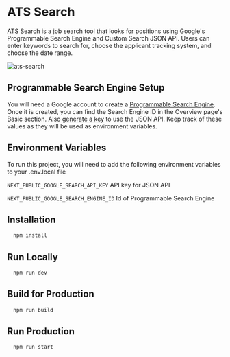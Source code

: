 # ATS Search

ATS Search is a job search tool that looks for positions using Google's Programmable Search Engine and Custom Search JSON API. Users can enter keywords to search for, choose the applicant tracking system, and choose the date range.

![ats-search](https://github.com/user-attachments/assets/9f29d1bb-33ce-4507-af22-79e20cf57659)

## Programmable Search Engine Setup

You will need a Google account to create a [Programmable Search Engine](https://developers.google.com/custom-search/v1/introduction#create_programmable_search_engine). Once it is created, you can find the Search Engine ID in the Overview page's Basic section. Also [generate a key](https://developers.google.com/custom-search/v1/introduction#identify_your_application_to_google_with_api_key) to use the JSON API. Keep track of these values as they will be used as environment variables.

## Environment Variables

To run this project, you will need to add the following environment variables to your .env.local file

`NEXT_PUBLIC_GOOGLE_SEARCH_API_KEY` API key for JSON API

`NEXT_PUBLIC_GOOGLE_SEARCH_ENGINE_ID` Id of Programmable Search Engine

## Installation

```bash
  npm install
```
    
## Run Locally

```bash
  npm run dev
```

## Build for Production

```bash
  npm run build
```

## Run Production

```bash
  npm run start
```


